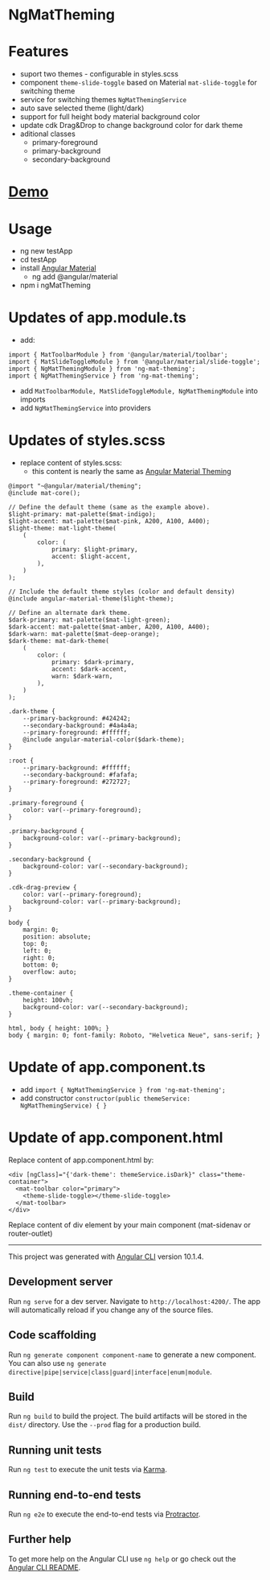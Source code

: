 # NgMatTheming

# Features
- suport two themes - configurable in styles.scss
- component `theme-slide-toggle` based on Material `mat-slide-toggle` for switching theme
- service for switching themes `NgMatThemingService`
- auto save selected theme (light/dark)
- support for full height body material background color
- update cdk Drag&Drop to change background color for dark theme
- aditional classes
    - primary-foreground
    - primary-background
    - secondary-background

# [Demo](https://b-mi.github.io/ngMatTheming/)
# Usage

- ng new testApp
- cd testApp
- install [Angular Material](https://material.angular.io/guide/getting-started)
    - ng add @angular/material
- npm i ngMatTheming

# Updates of app.module.ts
- add:
```
import { MatToolbarModule } from '@angular/material/toolbar';
import { MatSlideToggleModule } from '@angular/material/slide-toggle';
import { NgMatThemingModule } from 'ng-mat-theming';
import { NgMatThemingService } from 'ng-mat-theming';
```
- add `MatToolbarModule, MatSlideToggleModule, NgMatThemingModule` into imports
- add `NgMatThemingService` into providers

# Updates of styles.scss
- replace content of styles.scss:
    - this content is nearly the same as [Angular Material Theming](https://material.angular.io/guide/theming#multiple-themes)
```
@import "~@angular/material/theming";
@include mat-core();

// Define the default theme (same as the example above).
$light-primary: mat-palette($mat-indigo);
$light-accent: mat-palette($mat-pink, A200, A100, A400);
$light-theme: mat-light-theme(
    (
        color: (
            primary: $light-primary,
            accent: $light-accent,
        ),
    )
);

// Include the default theme styles (color and default density)
@include angular-material-theme($light-theme);

// Define an alternate dark theme.
$dark-primary: mat-palette($mat-light-green);
$dark-accent: mat-palette($mat-amber, A200, A100, A400);
$dark-warn: mat-palette($mat-deep-orange);
$dark-theme: mat-dark-theme(
    (
        color: (
            primary: $dark-primary,
            accent: $dark-accent,
            warn: $dark-warn,
        ),
    )
);

.dark-theme {
    --primary-background: #424242;
    --secondary-background: #4a4a4a;
    --primary-foreground: #ffffff;
    @include angular-material-color($dark-theme);
}

:root {
    --primary-background: #ffffff;
    --secondary-background: #fafafa;
    --primary-foreground: #272727;
}

.primary-foreground {
    color: var(--primary-foreground);
}

.primary-background {
    background-color: var(--primary-background);
}

.secondary-background {
    background-color: var(--secondary-background);
}

.cdk-drag-preview {
    color: var(--primary-foreground);
    background-color: var(--primary-background);
}

body {
    margin: 0;
    position: absolute;
    top: 0;
    left: 0;
    right: 0;
    bottom: 0;
    overflow: auto;
}

.theme-container {
    height: 100vh;
    background-color: var(--secondary-background);
}

html, body { height: 100%; }
body { margin: 0; font-family: Roboto, "Helvetica Neue", sans-serif; }
```

# Update of app.component.ts
- add `import { NgMatThemingService } from 'ng-mat-theming';`
- add constructor `constructor(public themeService: NgMatThemingService) { }`

# Update of app.component.html
Replace content of app.component.html by:
```
<div [ngClass]="{'dark-theme': themeService.isDark}" class="theme-container">
  <mat-toolbar color="primary">
    <theme-slide-toggle></theme-slide-toggle>
  </mat-toolbar>
</div>
```

Replace content of div element by your main component (mat-sidenav or  router-outlet)

------------------


This project was generated with [Angular CLI](https://github.com/angular/angular-cli) version 10.1.4.

## Development server

Run `ng serve` for a dev server. Navigate to `http://localhost:4200/`. The app will automatically reload if you change any of the source files.

## Code scaffolding

Run `ng generate component component-name` to generate a new component. You can also use `ng generate directive|pipe|service|class|guard|interface|enum|module`.

## Build

Run `ng build` to build the project. The build artifacts will be stored in the `dist/` directory. Use the `--prod` flag for a production build.

## Running unit tests

Run `ng test` to execute the unit tests via [Karma](https://karma-runner.github.io).

## Running end-to-end tests

Run `ng e2e` to execute the end-to-end tests via [Protractor](http://www.protractortest.org/).

## Further help

To get more help on the Angular CLI use `ng help` or go check out the [Angular CLI README](https://github.com/angular/angular-cli/blob/master/README.md).
